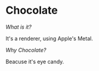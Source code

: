 # Chocolate

_What is it?_

It's a renderer, using Apple's Metal.

_Why Chocolate?_

Beacuse it's eye candy.

